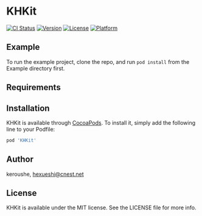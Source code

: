 # KHKit

[![CI Status](https://img.shields.io/travis/keroushe/KHKit.svg?style=flat)](https://travis-ci.org/keroushe/KHKit)
[![Version](https://img.shields.io/cocoapods/v/KHKit.svg?style=flat)](https://cocoapods.org/pods/KHKit)
[![License](https://img.shields.io/cocoapods/l/KHKit.svg?style=flat)](https://cocoapods.org/pods/KHKit)
[![Platform](https://img.shields.io/cocoapods/p/KHKit.svg?style=flat)](https://cocoapods.org/pods/KHKit)

## Example

To run the example project, clone the repo, and run `pod install` from the Example directory first.

## Requirements

## Installation

KHKit is available through [CocoaPods](https://cocoapods.org). To install
it, simply add the following line to your Podfile:

```ruby
pod 'KHKit'
```

## Author

keroushe, hexueshi@cnest.net

## License

KHKit is available under the MIT license. See the LICENSE file for more info.
